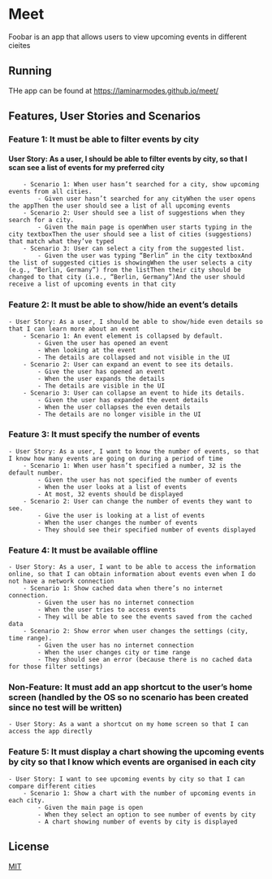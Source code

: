# Meet

Foobar is an app that allows users to view upcoming events in different cieites

## Running

THe app can be found at https://laminarmodes.github.io/meet/

## Features, User Stories and Scenarios


### Feature 1: It must be able to filter events by city
#### User Story: As a user, I should be able to filter events by city, so that I scan see a list of events for my preferred city
        - Scenario 1: When user hasn’t searched for a city, show upcoming events from all cities.
            - Given user hasn’t searched for any cityWhen the user opens the appThen the user should see a list of all upcoming events
        - Scenario 2: User should see a list of suggestions when they search for a city.
            - Given the main page is openWhen user starts typing in the city textboxThen the user should see a list of cities (suggestions) that match what they’ve typed
        - Scenario 3: User can select a city from the suggested list.
            - Given the user was typing “Berlin” in the city textboxAnd the list of suggested cities is showingWhen the user selects a city (e.g., “Berlin, Germany”) from the listThen their city should be changed to that city (i.e., “Berlin, Germany”)And the user should receive a list of upcoming events in that city

### Feature 2: It must be able to show/hide an event’s details
    - User Story: As a user, I should be able to show/hide even details so that I can learn more about an event
        - Scenario 1: An event element is collapsed by default.
            - Given the user has opened an event
            - When looking at the event
            - The details are collapsed and not visible in the UI
        - Scenario 2: User can expand an event to see its details.
            - Give the user has opened an event
            - When the user expands the details
            - The details are visible in the UI
        - Scenario 3: User can collapse an event to hide its details.
            - Given the user has expanded the event details
            - When the user collapses the even details
            - The details are no longer visible in the UI
            
### Feature 3: It must specify the number of events
    - User Story: As a user, I want to know the number of events, so that I know how many events are going on during a period of time
        - Scenario 1: When user hasn’t specified a number, 32 is the default number.
            - Given the user has not specified the number of events
            - When the user looks at a list of events
            - At most, 32 events should be displayed
        - Scenario 2: User can change the number of events they want to see.
            - Give the user is looking at a list of events
            - When the user changes the number of events
            - They should see their specified number of events displayed
### Feature 4: It must be available offline
    - User Story: As a user, I want to be able to access the information online, so that I can obtain information about events even when I do not have a network connection
        - Scenario 1: Show cached data when there’s no internet connection.
            - Given the user has no internet connection
            - When the user tries to access events
            - They will be able to see the events saved from the cached data
        - Scenario 2: Show error when user changes the settings (city, time range).
            - Given the user has no internet connection
            - When the user changes city or time range
            - They should see an error (because there is no cached data for those filter settings)
### Non-Feature: It must add an app shortcut to the user’s home screen (handled by the OS so no scenario has been created since no test will be written)
    - User Story: As a want a shortcut on my home screen so that I can access the app directly
### Feature 5: It must display a chart showing the upcoming events by city so that I know which events are organised in each city
    - User Story: I want to see upcoming events by city so that I can compare different cities
        - Scenario 1: Show a chart with the number of upcoming events in each city.
            - Given the main page is open 
            - When they select an option to see number of events by city 
            - A chart showing number of events by city is displayed

## License
[MIT](https://choosealicense.com/licenses/mit/)
